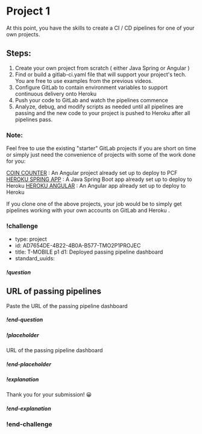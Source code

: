 # Project 1

At this point, you have the skills to create a CI / CD pipelines for one of your own projects. 


## Steps: 

1. Create your own project from scratch ( either Java Spring or Angular )
1. Find or build a gitlab-ci.yaml file that will support your project's tech. You are free to use examples from the previous videos. 
1. Configure GitLab to contain environment variables to support continuous delivery onto Heroku
1. Push your code to GitLab and watch the pipelines commence 
1. Analyze, debug, and modify scripts as needed until all pipelines are passing and the new code to your project is pushed to Heroku after all pipelines pass. 


### Note: 
Feel free to use the existing "starter" GitLab projects if you are short on time or simply just need the convenience of projects with some of the work done for you: 

[COIN COUNTER](https://gitlab.com/nmuta-jones-tmo/coincounter/) : An Angular project already set up to deploy to PCF 
[HEROKU SPRING APP](https://gitlab.com/nmuta-jones-tmo/heroku-spring) : A Java Spring Boot app already set up to deploy to Heroku 
[HEROKU ANGULAR](https://gitlab.com/nmuta-jones-tmo/heroku-angular) : An Angular app already set up to deploy to Heroku 

If you clone one of the above projects, your job would be to simply get pipelines working with your own accounts on GitLab and Heroku . 





### !challenge
* type: project
* id: AD7654DE-4B22-4B0A-B577-TMO2P1PROJEC
* title: T-MOBILE p1 d1: Deployed passing pipeline dashboard
* standard_uuids:  

##### !question
## URL of passing pipelines
Paste the URL of the passing pipeline dashboard
##### !end-question

##### !placeholder
URL of the passing pipeline dashboard
##### !end-placeholder

##### !explanation
Thank you for your submission! 😀
##### !end-explanation
### !end-challenge
